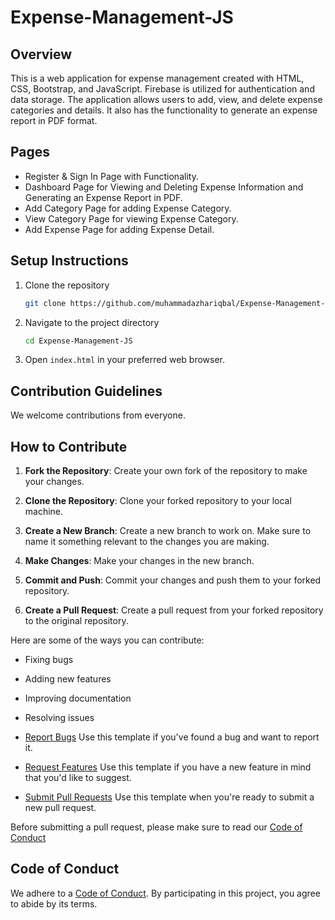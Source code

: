 
# Expense-Management-JS

## Overview

This is a web application for expense management created with HTML, CSS, Bootstrap, and JavaScript. Firebase is utilized for authentication and data storage. The application allows users to add, view, and delete expense categories and details. It also has the functionality to generate an expense report in PDF format.

## Pages

- Register & Sign In Page with Functionality.
- Dashboard Page for Viewing and Deleting Expense Information and Generating an Expense Report in PDF.
- Add Category Page for adding Expense Category.
- View Category Page for viewing Expense Category.
- Add Expense Page for adding Expense Detail.

## Setup Instructions

1. Clone the repository
    ```bash
    git clone https://github.com/muhammadazhariqbal/Expense-Management-JS.git
    ```
2. Navigate to the project directory
    ```bash
    cd Expense-Management-JS
    ```
3. Open `index.html` in your preferred web browser.

## Contribution Guidelines

We welcome contributions from everyone. 

## How to Contribute

1. **Fork the Repository**: Create your own fork of the repository to make your changes.

2. **Clone the Repository**: Clone your forked repository to your local machine.

3. **Create a New Branch**: Create a new branch to work on. Make sure to name it something relevant to the changes you are making.

4. **Make Changes**: Make your changes in the new branch.

5. **Commit and Push**: Commit your changes and push them to your forked repository.

6. **Create a Pull Request**: Create a pull request from your forked repository to the original repository.

Here are some of the ways you can contribute:

- Fixing bugs
- Adding new features
- Improving documentation
- Resolving issues


- [Report Bugs](BUG_REPORT.md) Use this template if you've found a bug and want to report it.
- [Request Features](FEATURE_REQUEST.md) Use this template if you have a new feature in mind that you'd like to suggest.
- [Submit Pull Requests](PULL_REQUEST_TEMPLATE.md) Use this template when you're ready to submit a new pull request.

Before submitting a pull request, please make sure to read our [Code of Conduct](CODE_OF_CONDUCT.md)

## Code of Conduct

We adhere to a [Code of Conduct](CODE_OF_CONDUCT.md). By participating in this project, you agree to abide by its terms.





